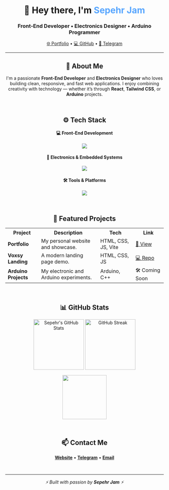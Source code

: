 <!-- Profile Header -->
<h1 align="center">👋 Hey there, I'm <span style="color:#58a6ff;">Sepehr Jam</span></h1>
<h3 align="center">Front-End Developer • Electronics Designer • Arduino Programmer</h3>

<p align="center">
  <a href="https://sepehrjam.github.io" target="_blank">🌐 Portfolio</a> • 
  <a href="https://github.com/SepehrJam" target="_blank">💻 GitHub</a> • 
  <a href="https://t.me/SepehrGJM" target="_blank">💬 Telegram</a>
</p>

<hr/>

<!-- About Me -->
<h2 align="center">🧠 About Me</h2>

<p align="center">
  I'm a passionate <b>Front-End Developer</b> and <b>Electronics Designer</b> who loves building clean, responsive, and fast web applications.  
  I enjoy combining creativity with technology — whether it’s through <b>React</b>, <b>Tailwind CSS</b>, or <b>Arduino</b> projects.
</p>

<br/>

<!-- Tech Stack -->
<h2 align="center">⚙️ Tech Stack</h2>

<h4 align="center">💻 Front-End Development</h4>
<p align="center">
  <img src="https://skillicons.dev/icons?i=html,css,js,react,vite,tailwind" />
</p>

<h4 align="center">🔌 Electronics & Embedded Systems</h4>
<p align="center">
  <img src="https://skillicons.dev/icons?i=arduino,raspberrypi" />
</p>

<h4 align="center">🛠 Tools & Platforms</h4>
<p align="center">
  <img src="https://skillicons.dev/icons?i=git,github,vscode,figma" />
</p>

<br/>

<!-- Projects -->
<h2 align="center">🚀 Featured Projects</h2>

<table align="center">
  <tr>
    <th>Project</th>
    <th>Description</th>
    <th>Tech</th>
    <th>Link</th>
  </tr>
  <tr>
    <td><b>Portfolio</b></td>
    <td>My personal website and showcase.</td>
    <td>HTML, CSS, JS, Vite</td>
    <td><a href="https://sepehrjam.github.io" target="_blank">🔗 View</a></td>
  </tr>
  <tr>
    <td><b>Voxsy Landing</b></td>
    <td>A modern landing page demo.</td>
    <td>HTML, CSS, JS</td>
    <td><a href="https://github.com/SepehrJam/Voxsy-Landing" target="_blank">💻 Repo</a></td>
  </tr>
  <tr>
    <td><b>Arduino Projects</b></td>
    <td>My electronic and Arduino experiments.</td>
    <td>Arduino, C++</td>
    <td>🛠 Coming Soon</td>
  </tr>
</table>

<br/>

<!-- GitHub Stats -->
<h2 align="center">📊 GitHub Stats</h2>

<p align="center">
  <img src="https://github-readme-stats.vercel.app/api?username=SepehrJam&show_icons=true&theme=tokyonight" alt="Sepehr's GitHub Stats" height="160"/>
  <img src="https://github-readme-streak-stats.herokuapp.com/?user=SepehrJam&theme=tokyonight" alt="GitHub Streak" height="160"/>
</p>

<p align="center">
  <img src="https://github-readme-stats.vercel.app/api/top-langs/?username=SepehrJam&layout=compact&theme=tokyonight" height="140"/>
</p>

<br/>

<!-- Contact -->
<h2 align="center">📫 Contact Me</h2>

<p align="center">
  <a href="https://sepehrjam.github.io" target="_blank"><b>Website</b></a> • 
  <a href="https://t.me/SepehrGJM" target="_blank"><b>Telegram</b></a> • 
  <a href="mailto:your@email.com"><b>Email</b></a>
</p>

<br/>

<hr/>

<p align="center">
  <i>⚡ Built with passion by <b>Sepehr Jam</b> ⚡</i>
</p>
